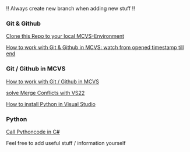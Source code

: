 !! Always create new branch when adding new stuff !!

### Git & Github

[Clone this Repo to your local MCVS-Environment](https://www.youtube.com/watch?t=458&v=BWqpTpo1kfw&feature=youtu.be)

[How to work with Git & Github in MCVS: watch from opened timestamp till end](https://www.youtube.com/watch?t=458&v=BWqpTpo1kfw&feature=youtu.be) 



### Git / Github in MCVS
[How to work with Git / Github in MCVS](https://www.youtube.com/watch?v=BWqpTpo1kfw)

[solve Merge Conflicts with VS22](https://www.youtube.com/watch?v=ziQlAo8H5w8) 

[How to install Python in Visual Studio](https://www.youtube.com/watch?v=oUwz2mc4BFA)

### Python
[Call Pythoncode in C#](https://www.youtube.com/watch?v=1sOTTXlIhZo)

Feel free to add useful stuff / information yourself
